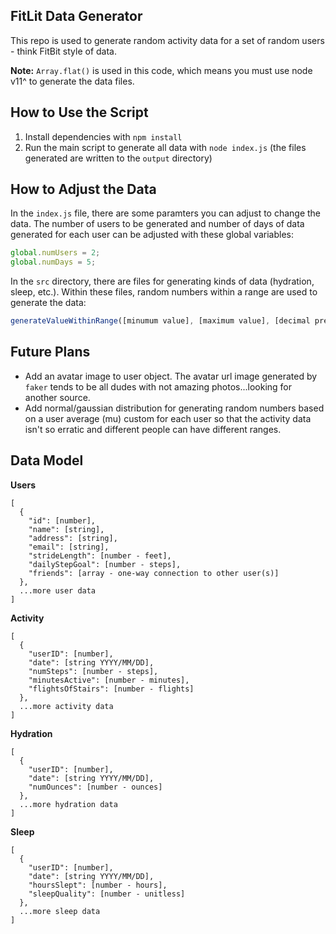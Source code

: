 ## FitLit Data Generator

This repo is used to generate random activity data for a set of random users - think FitBit style of data.

**Note:** `Array.flat()` is used in this code, which means you must use node v11^ to generate the data files.

## How to Use the Script

1. Install dependencies with `npm install`
1. Run the main script to generate all data with `node index.js` (the files generated are written to the `output` directory)

## How to Adjust the Data

In the `index.js` file, there are some paramters you can adjust to change the data. The number of users to be generated and number of days of data generated for each user can be adjusted with these global variables:

```js
global.numUsers = 2;
global.numDays = 5;
```

In the `src` directory, there are files for generating kinds of data (hydration, sleep, etc.). Within these files, random numbers within a range are used to generate the data:

```js
generateValueWithinRange([minumum value], [maximum value], [decimal precision of the generated value]);
```

## Future Plans

* Add an avatar image to user object. The avatar url image generated by `faker` tends to be all dudes with not amazing photos...looking for another source.
* Add normal/gaussian distribution for generating random numbers based on a user average (mu) custom for each user so that the activity data isn't so erratic and different people can have different ranges.

## Data Model

**Users**

```
[
  {
    "id": [number],
    "name": [string],
    "address": [string],
    "email": [string],
    "strideLength": [number - feet],
    "dailyStepGoal": [number - steps],
    "friends": [array - one-way connection to other user(s)]
  },
  ...more user data
]
```

**Activity**

```
[
  {
    "userID": [number],
    "date": [string YYYY/MM/DD],
    "numSteps": [number - steps],
    "minutesActive": [number - minutes],
    "flightsOfStairs": [number - flights]
  },
  ...more activity data
]
```

**Hydration**

```
[
  {
    "userID": [number],
    "date": [string YYYY/MM/DD],
    "numOunces": [number - ounces]
  },
  ...more hydration data
]
```

**Sleep**

```
[
  {
    "userID": [number],
    "date": [string YYYY/MM/DD],
    "hoursSlept": [number - hours],
    "sleepQuality": [number - unitless]
  },
  ...more sleep data
]
```

